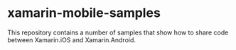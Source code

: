 # xamarin-mobile-samples
This repository contains a number of samples that show how to share code between Xamarin.iOS and Xamarin.Android.
